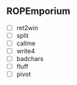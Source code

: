 ## ROPEmporium

- [ ] ret2win
- [ ] split
- [ ] callme
- [ ] write4
- [ ] badchars
- [ ] fluff
- [ ] pivot